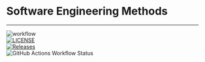 # Software Engineering Methods
---
![workflow](https://github.com/Bryan7306/devops/actions/workflows/main.yml/badge.svg)<br>
[![LICENSE](https://img.shields.io/github/license/Bryan7306/devops.svg?style=flat-square)](https://github.com/Bryan7306/devops/blob/master/LICENSE)<br>
[![Releases](https://img.shields.io/github/release/Bryan7306/devops/all.svg?style=flat-square)](https://github.com/Bryan7306/devops/releases)<br>
![GitHub Actions Workflow Status](https://img.shields.io/github/actions/workflow/status/Bryan7306/devops/helloWorld_workflow?branch=develop)
